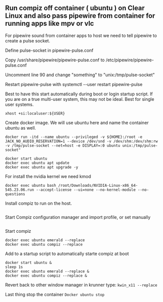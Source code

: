 ## Run compiz off container ( ubuntu ) on Clear Linux and also pass pipewire from container for running apps like mpv or vlc


For pipewire sound from container apps to host we need to tell pipewire to create a pulse socket.

Define pulse-socket in pipewire-pulse.conf 

Copy /usr/share/pipewire/pipewire-pulse.conf to /etc/pipewire/pipewire-pulse.conf 

Uncomment line 90 and change "something" to "unix:/tmp/pulse-socket" 

Restart pipewire-pulse with systemctl --user restart pipewire-pulse


Best to have this start automatically during boot or login startup script.
If you are on a true multi-user system, this may not be ideal. Best for single user systems. 

```xhost +si:localuser:${USER}```



Create docker image. We will use ubuntu here and name the container ubuntu as well. 
```
docker run -itd --name ubuntu --privileged -v ${HOME}:/root -e JACK_NO_AUDIO_RESERVATION=1 --device /dev/snd -v /dev/shm:/dev/shm:rw -v /tmp/pulse-socket --net=host -e DISPLAY=:0 ubuntu unix:/tmp/pulse-socket" 
```
```
docker start ubuntu
docker exec ubuntu apt update
docker exec ubuntu apt upgrade -y
```
For install the nvidia kernel we need kmod
```docker exec ubuntu apt install kmod -y
docker exec ubuntu bash /root/Downloads/NVIDIA-Linux-x86_64-545.23.06.run --accept-license --ui=none --no-kernel-module --no-questions
```
Install compiz to run on the host.
``` docker exec ubuntu apt install compiz compizconfig-settings-manager compiz-plugins compiz-plugins-default compiz-plugins-extra compiz-plugins-main emerald emerald-themes -y
```
Start Compiz configuration manager and import profile, or set manually  
```docker exec ubuntu ccsm
```
Start compiz
```
docker exec ubuntu emerald --replace
docker exec ubuntu compiz --replace
```
Add to a startup script to automatically starte compiz at boot
```#!/bin/bash
docker start ubuntu &
sleep 1s
docker exec ubuntu emerald --replace &
docker exec ubuntu compiz --replace &
```

Revert back to other window manager
in krunner type: ```kwin_x11 --replace```

Last thing stop the container
```Docker ubuntu stop```
